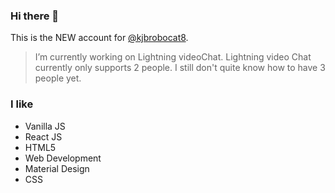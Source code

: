 ### Hi there 👋

This is the NEW account for [@kjbrobocat8](https://github.com/kjbrobocat8/).

> I’m currently working on Lightning videoChat.
Lightning video Chat currently only supports 2 people.
I still don't quite know how to have 3 people yet.


### I like 
- Vanilla JS
- React JS
- HTML5
- Web Development
- Material Design
- CSS
